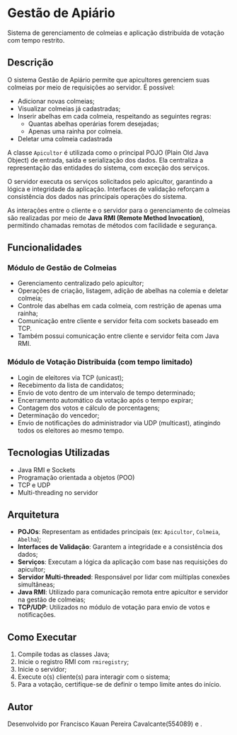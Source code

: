 # Gestão de Apiário

Sistema de gerenciamento de colmeias e aplicação distribuída de votação com tempo restrito.

## Descrição

O sistema Gestão de Apiário permite que apicultores gerenciem suas colmeias por meio de requisições ao servidor. É possível:

- Adicionar novas colmeias;
- Visualizar colmeias já cadastradas;
- Inserir abelhas em cada colmeia, respeitando as seguintes regras:
  - Quantas abelhas operárias forem desejadas;
  - Apenas uma rainha por colmeia.
- Deletar uma colmeia cadastrada

A classe `Apicultor` é utilizada como o principal POJO (Plain Old Java Object) de entrada, saída e serialização dos dados. Ela centraliza a representação das entidades do sistema, com exceção dos serviços.

O servidor executa os serviços solicitados pelo apicultor, garantindo a lógica e integridade da aplicação. Interfaces de validação reforçam a consistência dos dados nas principais operações do sistema.

As interações entre o cliente e o servidor para o gerenciamento de colmeias são realizadas por meio de **Java RMI (Remote Method Invocation)**, permitindo chamadas remotas de métodos com facilidade e segurança.

## Funcionalidades

### Módulo de Gestão de Colmeias

- Gerenciamento centralizado pelo apicultor;
- Operações de criação, listagem, adição de abelhas na colemia e deletar colmeia;
- Controle das abelhas em cada colmeia, com restrição de apenas uma rainha;
- Comunicação entre cliente e servidor feita com sockets baseado em TCP.
- Também possui comunicação entre cliente e servidor feita com Java RMI.

### Módulo de Votação Distribuída (com tempo limitado)

- Login de eleitores via TCP (unicast);
- Recebimento da lista de candidatos;
- Envio de voto dentro de um intervalo de tempo determinado;
- Encerramento automático da votação após o tempo expirar;
- Contagem dos votos e cálculo de porcentagens;
- Determinação do vencedor;
- Envio de notificações do administrador via UDP (multicast), atingindo todos os eleitores ao mesmo tempo.

## Tecnologias Utilizadas

- Java RMI e Sockets
- Programação orientada a objetos (POO)
- TCP e UDP
- Multi-threading no servidor

## Arquitetura

- **POJOs**: Representam as entidades principais (ex: `Apicultor`, `Colmeia`, `Abelha`);
- **Interfaces de Validação**: Garantem a integridade e a consistência dos dados;
- **Serviços**: Executam a lógica da aplicação com base nas requisições do apicultor;
- **Servidor Multi-threaded**: Responsável por lidar com múltiplas conexões simultâneas;
- **Java RMI**: Utilizado para comunicação remota entre apicultor e servidor na gestão de colmeias;
- **TCP/UDP**: Utilizados no módulo de votação para envio de votos e notificações.

## Como Executar

1. Compile todas as classes Java;
2. Inicie o registro RMI com `rmiregistry`;
3. Inicie o servidor;
4. Execute o(s) cliente(s) para interagir com o sistema;
5. Para a votação, certifique-se de definir o tempo limite antes do início.

## Autor

Desenvolvido por Francisco Kauan Pereira Cavalcante(554089) e .

